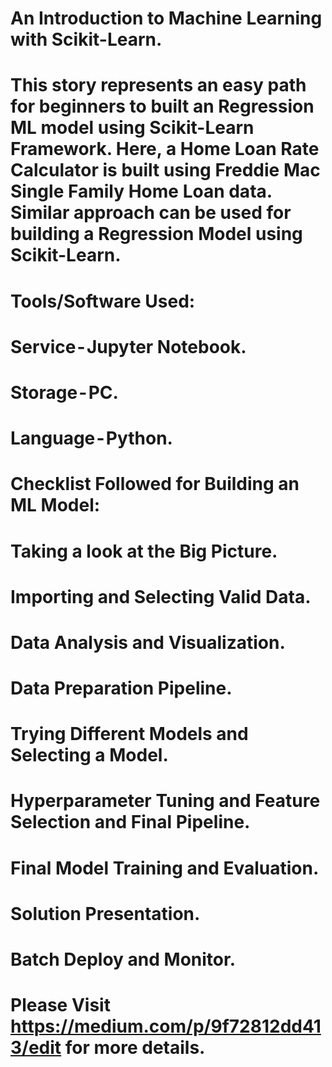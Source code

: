 # An Introduction to Machine Learning  with Scikit-Learn.

# This story represents an easy path for beginners to built an Regression ML model using Scikit-Learn Framework. Here,  a Home Loan Rate Calculator is built using Freddie Mac Single Family Home Loan data. Similar approach can be used for building a Regression Model using Scikit-Learn.

# Tools/Software Used:
# Service - Jupyter Notebook.
# Storage - PC.
# Language - Python.

# Checklist Followed for Building an ML Model:
# Taking a look at the Big Picture.
# Importing and Selecting Valid Data.
# Data Analysis and Visualization.
# Data Preparation Pipeline.
# Trying Different Models and Selecting a Model.
# Hyperparameter Tuning and Feature Selection and Final Pipeline.
# Final Model Training and Evaluation.
# Solution Presentation.
# Batch Deploy and Monitor.

# Please Visit https://medium.com/p/9f72812dd413/edit for more details.
